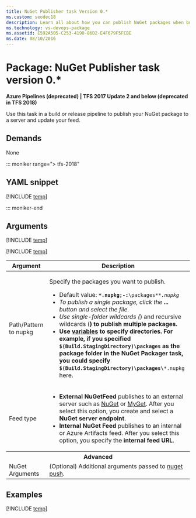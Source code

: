 ```yaml
---
title: NuGet Publisher task Version 0.*
ms.custom: seodec18
description: Learn all about how you can publish NuGet packages when building code in Azure Pipelines and Team Foundation Server
ms.technology: vs-devops-package
ms.assetid: E592A505-C253-4190-86D2-E4F679F5FCBE
ms.date: 08/10/2016
---
```


# Package: NuGet Publisher task version 0.*

**Azure Pipelines (deprecated) | TFS 2017 Update 2 and below (deprecated in TFS 2018)**

Use this task in a build or release pipeline to publish your NuGet package to a server and update your feed.

## Demands

None

::: moniker range="> tfs-2018"

## YAML snippet

[!INCLUDE [temp](../../includes/yaml/NuGetPublisherV0.md)]

::: moniker-end

## Arguments

<table>
<thead>
<tr>
<th>Argument</th>
<th>Description</th>
</tr>
</thead>
<tr>
<td>Path/Pattern to nupkg</td>
<td>
<p>Specify the packages you want to publish.</p>
<ul>
<li>Default value: <code><strong>*.nupkg;-:</strong>\packages*<em>*.nupkg</code></li>
<li>To publish a single package, click the <strong>...</strong> button and select the file.</li>
<li>Use single-folder wildcards (<code></em></code>) and recursive wildcards (<code><strong></code>) to publish multiple packages.</li>
<li>Use <a href="../../../build/variables.md" data-raw-source="[variables](../../../build/variables.md)">variables</a> to specify directories. For example, if you specified <code>$(Build.StagingDirectory)\packages</code> as the <strong>package folder</strong> in the NuGet Packager task, you could specify <code>$(Build.StagingDirectory)\packages\</strong>*.nupkg</code> here.</li>
</ul>
<!-- https://github.com/Microsoft/vso-agent-tasks/blob/master/Tasks/NugetPublisher/task.json says you can specify multiple patterns separated by semicolons. That doesn't seem to work -->
</td>
</tr>
<tr>
<td>Feed type</td>
<td>
<ul>
<li><strong>External NuGetFeed</strong> publishes to an external server such as <a href="https://www.nuget.org/" data-raw-source="[NuGet](https://www.nuget.org/)">NuGet</a> or <a href="http://www.myget.org/" data-raw-source="[MyGet](https://www.myget.org/)">MyGet</a>. After you select this option, you create and select a <strong>NuGet server endpoint</strong>.
</li>
<li><strong>Internal NuGet Feed</strong> publishes to an internal or Azure Artifacts feed. After you select this option, you specify the <strong>internal feed URL</strong>.
</li>
</ul>
</td>
</tr>
<tr><th style="text-align: center" colspan="2">Advanced</th></tr>
<tr>
<td>NuGet Arguments</td>
<td>
(Optional) Additional arguments passed to <a href="https://docs.nuget.org/consume/command-line-reference#user-content-push-command" data-raw-source="[nuget push](https://docs.nuget.org/consume/command-line-reference#user-content-push-command)">nuget push</a>.
</td>
</tr>

[!INCLUDE [temp](../../includes/nuget-step-arguments.md)]

[!INCLUDE [temp](../../includes/control-options-arguments.md)]

</table>

## Examples

[!INCLUDE [temp](../../includes/nuget-create-step-examples.md)]
